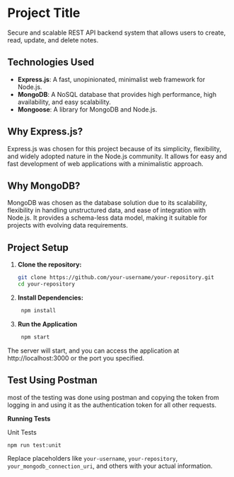 # Project Title

Secure and scalable REST API backend system that allows users to create, read, update, and delete notes.

## Technologies Used

- **Express.js**: A fast, unopinionated, minimalist web framework for Node.js.
- **MongoDB**: A NoSQL database that provides high performance, high availability, and easy scalability.
- **Mongoose**: A library for MongoDB and Node.js.

## Why Express.js?

Express.js was chosen for this project because of its simplicity, flexibility, and widely adopted nature in the Node.js community. It allows for easy and fast development of web applications with a minimalistic approach.

## Why MongoDB?

MongoDB was chosen as the database solution due to its scalability, flexibility in handling unstructured data, and ease of integration with Node.js. It provides a schema-less data model, making it suitable for projects with evolving data requirements.

## Project Setup

1. **Clone the repository:**

   ```bash
   git clone https://github.com/your-username/your-repository.git
   cd your-repository
2. **Install Dependencies:**

   ```bash
    npm install
   
3. **Run the Application**

    ```bash
     npm start
    ```
The server will start, and you can access the application at http://localhost:3000 or the port you specified.

## Test Using Postman
most of the testing was done using postman and copying the token from logging in and using it as the authentication token for all other requests.

**Running Tests**

Unit Tests

```bash
npm run test:unit
```

Replace placeholders like `your-username`, `your-repository`, `your_mongodb_connection_uri`, and others with your actual information.





